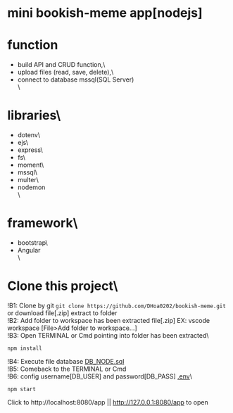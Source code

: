 # mini bookish-meme app[nodejs]


# function
  - build API and CRUD function,\
  - upload files (read, save, delete),\
  - connect to database mssql(SQL Server)\
\
# libraries\
  - dotenv\
  - ejs\
  - express\
  - fs\
  - moment\
  - mssql\
  - multer\
  - nodemon\
\
# framework\
  - bootstrap\
  - Angular\
\
# Clone this project\
!B1: Clone by git ```git clone https://github.com/DHoa0202/bookish-meme.git``` or download file[.zip] extract to folder\
!B2: Add folder to workspace has been extracted file[.zip] EX: vscode workspace [File>Add folder to workspace...]\
!B3: Open TERMINAL or Cmd pointing into folder has been extracted\
```
npm install
```
!B4: Execute file database [DB_NODE.sql](./DB_NODE.sql)\
!B5: Comeback to the TERMINAL or Cmd\
!B6: config username[DB_USER] and password[DB_PASS] [.env](./.env)\
```
npm start
```
Click to http://localhost:8080/app || http://127.0.0.1:8080/app to open
